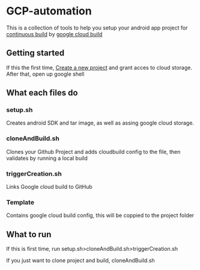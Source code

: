# GCP-automation
This is a collection of tools to help you setup your android app project for  <a href="https://en.wikipedia.org/wiki/Continuous_integration">continuous build</a> by <a href="https://cloud.google.com/cloud-build/">google cloud build </a>

## Getting started

If this the first time, <a href="https://cloud.google.com/resource-manager/docs/creating-managing-projects">Create a new project</a> and grant acces to cloud storage. After that, open up google shell

## What each files do 
### setup.sh
Creates android SDK and tar image, as well as assing google cloud storage.

### cloneAndBuild.sh
Clones your Github Project and adds cloudbuild config to the file, then validates by running a local build

### triggerCreation.sh
Links Google cloud build to GitHub

### Template
Contains google cloud build config, this will be coppied to the project folder

## What to run
If this is first time, run setup.sh>cloneAndBuild.sh>triggerCreation.sh
 
If you just want to clone project and build, cloneAndBuild.sh
